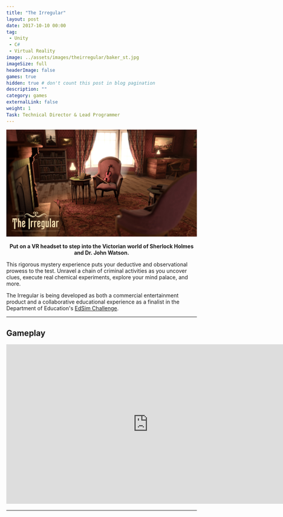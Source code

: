 ```yaml
---
title: "The Irregular"
layout: post
date: 2017-10-10 00:00
tag:
 - Unity
 - C#
 - Virtual Reality
image: ../assets/images/theirregular/baker_st.jpg
imageSize: full
headerImage: false
games: true
hidden: true # don't count this post in blog pagination
description: ""
category: games
externalLink: false
weight: 1
Task: Technical Director & Lead Programmer
---
```


![Screenshot](../assets/images/theirregular/baker_st.jpg)
**<center>Put on a VR headset to step into the Victorian world of Sherlock Holmes and Dr. John Watson.</center>**

This rigorous mystery experience puts your deductive and observational prowess to the test. Unravel a chain of criminal activities as you uncover clues, execute real chemical experiments, explore your mind palace, and more.

The Irregular is being developed as both a commercial entertainment product and a collaborative educational experience as a finalist in the Department of Education's [EdSim Challenge](https://www.edsimchallenge.com/).

---
## Gameplay
<center><iframe width="750" height="422" src="https://www.youtube.com/embed/BBpE7hYhWp8" frameborder="0" allowfullscreen></iframe></center>

---
